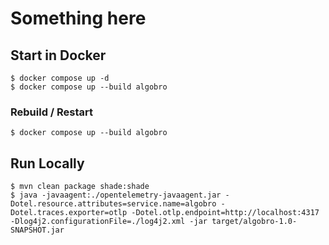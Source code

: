 # Something here

## Start in Docker

```shell
$ docker compose up -d
$ docker compose up --build algobro
```

### Rebuild / Restart

```shell
$ docker compose up --build algobro
```

## Run Locally

```shell
$ mvn clean package shade:shade
$ java -javaagent:./opentelemetry-javaagent.jar -Dotel.resource.attributes=service.name=algobro -Dotel.traces.exporter=otlp -Dotel.otlp.endpoint=http://localhost:4317 -Dlog4j2.configurationFile=./log4j2.xml -jar target/algobro-1.0-SNAPSHOT.jar
```
